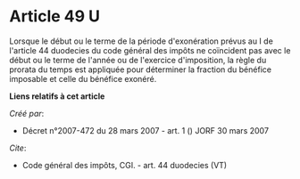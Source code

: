# Article 49 U

Lorsque le début ou le terme de la période d'exonération prévus au I de l'article 44 duodecies du code général des impôts ne
coïncident pas avec le début ou le terme de l'année ou de l'exercice d'imposition, la règle du prorata du temps est appliquée
pour déterminer la fraction du bénéfice imposable et celle du bénéfice exonéré.

**Liens relatifs à cet article**

_Créé par_:

  - Décret n°2007-472 du 28 mars 2007 - art. 1 () JORF 30 mars 2007

_Cite_:

  - Code général des impôts, CGI. - art. 44 duodecies (VT)
